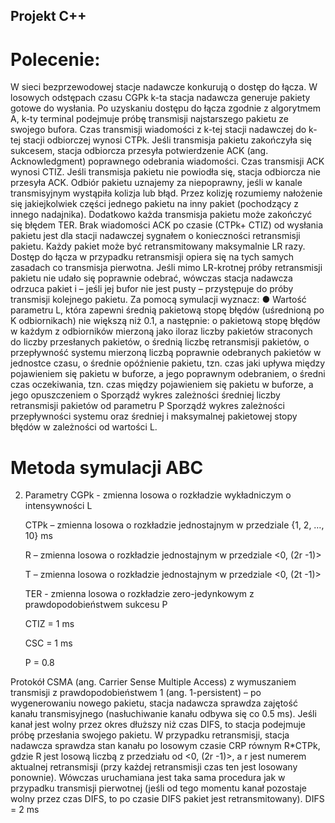 ## Projekt C++
# Polecenie:

W sieci bezprzewodowej stacje nadawcze konkurują o dostęp do łącza. W losowych odstępach czasu CGPk k-ta stacja nadawcza generuje pakiety gotowe do wysłania. Po uzyskaniu dostępu do łącza zgodnie z algorytmem A, k-ty terminal podejmuje próbę transmisji najstarszego pakietu ze swojego bufora. Czas transmisji wiadomości z k-tej stacji nadawczej do k-tej stacji odbiorczej wynosi CTPk. Jeśli transmisja pakietu zakończyła się sukcesem, stacja odbiorcza przesyła potwierdzenie ACK (ang. Acknowledgment) poprawnego odebrania wiadomości. Czas transmisji ACK wynosi CTIZ. Jeśli transmisja pakietu nie powiodła się, stacja odbiorcza nie przesyła ACK. Odbiór pakietu uznajemy za niepoprawny, jeśli w kanale transmisyjnym wystąpiła kolizja lub błąd. Przez kolizję rozumiemy nałożenie się jakiejkolwiek części jednego pakietu na inny pakiet (pochodzący z innego nadajnika). Dodatkowo każda transmisja pakietu może zakończyć się błędem TER. Brak wiadomości ACK po czasie (CTPk+ CTIZ) od wysłania pakietu jest dla stacji nadawczej sygnałem o konieczności retransmisji pakietu. Każdy pakiet może być retransmitowany maksymalnie LR razy. Dostęp do łącza w przypadku retransmisji opiera się na tych samych zasadach co transmisja pierwotna. Jeśli mimo LR-krotnej próby retransmisji pakietu nie udało się poprawnie odebrać, wówczas stacja nadawcza odrzuca pakiet i – jeśli jej bufor nie jest pusty – przystępuje do próby transmisji kolejnego pakietu.
Za pomocą symulacji wyznacz:
● Wartość parametru L, która zapewni średnią pakietową stopę błędów (uśrednioną po K odbiornikach) nie większą niż 0.1, a następnie:
o pakietową stopę błędów w każdym z odbiorników mierzoną jako iloraz liczby pakietów straconych do liczby przesłanych pakietów,
o średnią liczbę retransmisji pakietów,
o przepływność systemu mierzoną liczbą poprawnie odebranych pakietów w jednostce czasu,
o średnie opóźnienie pakietu, tzn. czas jaki upływa między pojawieniem się pakietu w buforze, a jego poprawnym odebraniem,
o średni czas oczekiwania, tzn. czas między pojawieniem się pakietu w buforze, a jego opuszczeniem
o Sporządź wykres zależności średniej liczby retransmisji pakietów od parametru P
Sporządź wykres zależności przepływności systemu oraz średniej i maksymalnej pakietowej stopy błędów w zależności od wartości L.
# Metoda symulacji ABC

2. Parametry
CGPk - zmienna losowa o rozkładzie wykładniczym o intensywności L<p></p>
CTPk – zmienna losowa o rozkładzie jednostajnym w przedziale {1, 2, …, 10} ms<p></p>
R – zmienna losowa o rozkładzie jednostajnym w przedziale <0, (2r -1)><p></p>
T – zmienna losowa o rozkładzie jednostajnym w przedziale <0, (2t -1)><p></p>
TER - zmienna losowa o rozkładzie zero-jedynkowym z prawdopodobieństwem sukcesu P<p></p>
CTIZ = 1 ms<p></p>
CSC = 1 ms<p></p>
P = 0.8<p></p>

Protokół CSMA (ang. Carrier Sense Multiple Access) z wymuszaniem transmisji z prawdopodobieństwem 1 (ang. 1-persistent) – po wygenerowaniu nowego pakietu, stacja nadawcza sprawdza zajętość kanału transmisyjnego (nasłuchiwanie kanału odbywa się co 0.5 ms). Jeśli kanał jest wolny przez okres dłuższy niż czas DIFS, to stacja podejmuje próbę przesłania swojego pakietu. W przypadku retransmisji, stacja nadawcza sprawdza stan kanału po losowym czasie CRP równym R*CTPk, gdzie R jest losową liczbą z przedziału od <0, (2r -1)>, a r jest numerem aktualnej retransmisji (przy każdej retransmisji czas ten jest losowany ponownie). Wówczas uruchamiana jest taka sama procedura jak w przypadku transmisji pierwotnej (jeśli od tego momentu kanał pozostaje wolny przez czas DIFS, to po czasie DIFS pakiet jest retransmitowany).  DIFS = 2 ms

